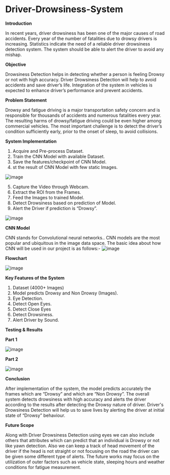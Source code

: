 # Driver-Drowsiness-System

**Introduction**

In recent years, driver drowsiness has been one of the major causes of road accidents.
Every year of the number of fatalities due to drowsy drivers is increasing.
Statistics indicate the need of a reliable driver drowsiness detection system.
The system should be able to alert the driver to avoid any mishap.

**Objective**

Drowsiness Detection helps in detecting whether a person is feeling Drowsy or not with high accuracy.
Driver Drowsiness Detection will help to avoid accidents and save driver’s life.
Integration of the system in vehicles is expected to enhance driver’s performance and prevent accidents.

**Problem Statement**

Drowsy and fatigue driving is a major transportation safety concern and is responsible for thousands of accidents and numerous fatalities every year.
The resulting harms of drowsy/fatigue driving could be even higher among commercial vehicles.
The most important challenge is to detect the driver’s condition sufficiently early, prior to the onset of sleep, to avoid collisions. 

**System Implementation**

1. Acquire and Pre-process Dataset.
2. Train the CNN Model with available Dataset.
3. Save the features/checkpoint of CNN Model.
4. st the result of CNN Model with few static Images.

![image](https://user-images.githubusercontent.com/122759737/214500683-4e079aa8-9769-4161-be84-505cc80ae792.png)


5. Capture the Video through Webcam.
6. Extract the ROI from the Frames.
7. Feed the Images to trained Model.
8. Detect Drowsiness based on prediction of Model.
9. Alert the Driver if prediction is “Drowsy”.

![image](https://user-images.githubusercontent.com/122759737/214500701-10fa81b2-2e58-4764-b890-fe10acca670c.png)


**CNN Model**

CNN stands for Convolutional neural networks..
CNN models are the most popular and ubiquitous in the image data space.
The basic idea about how CNN will be used in our project is as follows:-
![image](https://user-images.githubusercontent.com/122759737/214500663-b32a905b-bd40-4bc2-b34b-12c5763bd14c.png)

**Flowchart**

![image](https://user-images.githubusercontent.com/122759737/214500732-5db10e47-bd3d-4501-9b8d-af6e733d5fae.png)


**Key Features of the System**

1. Dataset (4000+ Images)
2. Model predicts Drowsy and Non Drowsy (Images).
3. Eye Detection.
4. Detect Open Eyes.
5. Detect Close Eyes
6. Detect Drowsiness.
7. Alert Driver by Sound.

**Testing & Results**

**Part 1**

![image](https://user-images.githubusercontent.com/122759737/214500939-c173976b-8e34-4d81-84c9-6e2bf23bf6ca.png)

**Part 2**

![image](https://user-images.githubusercontent.com/122759737/214500968-8b9ad4fa-f774-4d24-9325-cb47fd67d900.png)

**Conclusion**

After implementation of the system, the model predicts accurately the frames which are “Drowsy” and which are “Non Drowsy”.
The overall system detects drowsiness with high accuracy and alerts the driver according to the results after detecting the Drowsy nature of driver.
Driver's Drowsiness Detection will help us to save lives by alerting the driver at initial state of “Drowsy” behaviour.

**Future Scope**

Along with Driver Drowsiness Detection using eyes we can also include others that attributes which can predict that an individual is Drowsy or not like yawn detection.
Also we can keep a track of head movement of the driver if the head is not straight or not focusing on the road the driver can be given some different type of alerts.
The future works may focus on the utilization of outer factors such as vehicle state, sleeping hours and weather conditions for fatigue measurement. 






